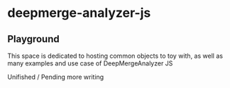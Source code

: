 # deepmerge-analyzer-js

## Playground

This space is dedicated to hosting common objects to toy with, as well as many examples and use case of DeepMergeAnalyzer JS


Unifished / Pending more writing
